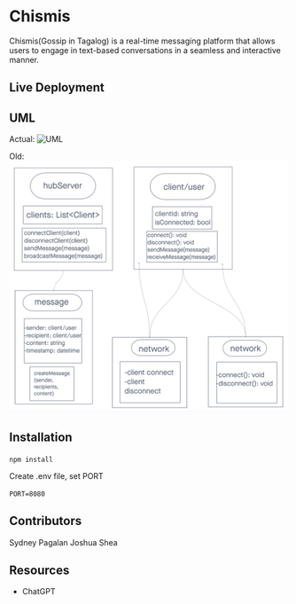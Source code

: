 # Chismis

Chismis(Gossip in Tagalog) is a real-time messaging platform that allows users to engage in text-based conversations in a seamless and interactive manner.

## Live Deployment

## UML

Actual:
![UML]()

Old:
![UML](chat-app-uml.png)

## Installation

`npm install`

Create .env file, set PORT

`PORT=8080`

## Contributors

Sydney Pagalan
Joshua Shea

## Resources

- ChatGPT
